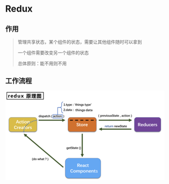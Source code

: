 # Redux

## 作用

> 管理共享状态，某个组件的状态，需要让其他组件随时可以拿到
>
> 一个组件需要改变另一个组件的状态
>
> 总体原则：能不用则不用

## 工作流程

![image-20210325225108197](https://raw.githubusercontent.com/zbsilent/imag/main/rootimage-20210325225108197.png)

